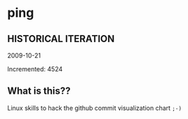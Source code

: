 # ping

## HISTORICAL ITERATION
2009-10-21

Incremented: 4524

## What is this?? 
Linux skills to hack the github commit visualization chart `;-)`
